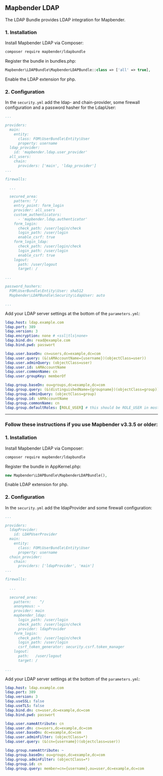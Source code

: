 ## Mapbender LDAP

The LDAP Bundle provides LDAP integration for Mapbender.

### 1. Installation

Install Mapbender LDAP via Composer:

```sh
composer require mapbender/ldapbundle
```
Register the bundle in bundles.php:

```php
Mapbender\LDAPBundle\MapbenderLDAPBundle::class => ['all' => true],
```

Enable the LDAP extension for php.

### 2. Configuration

In the `security.yml` add the ldap- and chain-provider, some firewall configuration and a password hasher for the LdapUser:

```yml
...

providers:
  main:
    entity:
      class: FOM\UserBundle\Entity\User
      property: username
  ldap_provider:
    id: 'mapbender.ldap.user_provider'
  all_users:
    chain:
      providers: ['main', 'ldap_provider']
...

firewalls:

  ...

  secured_area:
    pattern: ^/
    entry_point: form_login
    provider: all_users
    custom_authenticators:
      - 'mapbender.ldap.authenticator'
    form_login:
      check_path: /user/login/check
      login_path: /user/login
      enable_csrf: true
    form_login_ldap:
      check_path: /user/login/check
      login_path: /user/login
      enable_csrf: true
    logout:
      path: /user/logout
      target: /

...

password_hashers:
  FOM\UserBundle\Entity\User: sha512
  Mapbender\LDAPBundle\Security\LdapUser: auto

...
```

Add your LDAP server settings at the bottom of the `parameters.yml`:

```yml
ldap.host: ldap.example.com
ldap.port: 389
ldap.version: 3
ldap.encryption: none # <ssl|tls|none>
ldap.bind.dn: read@example.com
ldap.bind.pwd: passwort

ldap.user.baseDn: cn=users,dc=example,dc=com
ldap.user.query: (&(sAMAccountName={username})(objectClass=user))
ldap.user.adminQuery: (objectClass=user)
ldap.user.id: sAMAccountName
ldap.user.commonName: cn
ldap.user.groupKey: memberOf

ldap.group.baseDn: ou=groups,dc=example,dc=com
ldap.group.query: (&(distinguishedName={groupname})(objectClass=group))
ldap.group.adminQuery: (objectClass=group)
ldap.group.id: sAMAccountName
ldap.group.commonName: cn
ldap.group.defaultRoles: [ROLE_USER] # this should be ROLE_USER in most cases
```

---
### Follow these instructions if you use Mapbender v3.3.5 or older:

### 1. Installation

Install Mapbender LDAP via Composer:

```sh
composer require mapbender/ldapbundle
```
Register the bundle in AppKernel.php:

```php
new Mapbender\LDAPBundle\MapbenderLDAPBundle(),
```

Enable LDAP extension for php.

### 2. Configuration

In the `security.yml` add the ldapProvider and some firewall configuration: 

```yml
...

providers:
  ldapProvider:
    id: LDAPUserProvider
  main:
    entity:
      class: FOM\UserBundle\Entity\User
      property: username
  chain_provider:
    chain:
      providers: ['ldapProvider', 'main']
...

firewalls:
    
  ...
    
  secured_area:
    pattern:    ^/
    anonymous: ~
    provider: main
    mapbender_ldap:
      login_path: /user/login
      check_path: /user/login/check
      provider: ldapProvider
    form_login:
      check_path: /user/login/check
      login_path: /user/login
      csrf_token_generator: security.csrf.token_manager
    logout:
      path:   /user/logout
      target: /
    
...
```
Add your LDAP server settings at the bottom of the `parameters.yml`:

```yml
ldap.host: ldap.example.com
ldap.port: 389
ldap.version: 3
ldap.useSSL: false
ldap.useTLS: false
ldap.bind.dn: cn=user,dc=example,dc=com
ldap.bind.pwd: passwort

ldap.user.nameAttribute: cn
ldap.user.dn: cn=users,dc=example,dc=com
ldap.user.baseDn: dc=example,dc=com
ldap.user.adminFilter: (objectClass=*)
ldap.user.query: (&(cn={username})(objectclass=user))

ldap.group.nameAttribute: ~
ldap.group.baseDn: ou=groups,dc=example,dc=com
ldap.group.adminFilter: (objectClass=*)
ldap.group.id: cn
ldap.group.query: member=cn={username},ou=user,dc=example,dc=com
```
